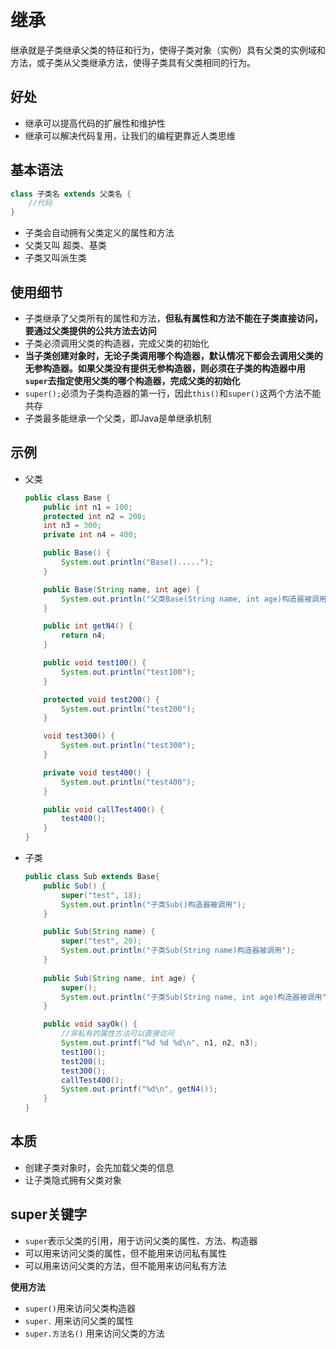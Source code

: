 # 继承

继承就是子类继承父类的特征和行为，使得子类对象（实例）具有父类的实例域和方法，或子类从父类继承方法，使得子类具有父类相同的行为。

## 好处

-   继承可以提高代码的扩展性和维护性
-   继承可以解决代码复用，让我们的编程更靠近人类思维

## 基本语法

```Java
class 子类名 extends 父类名 {
  	//代码
}
```

-   子类会自动拥有父类定义的属性和方法
-   父类又叫 超类、基类
-   子类又叫派生类

## 使用细节

-   子类继承了父类所有的属性和方法，**但私有属性和方法不能在子类直接访问，要通过父类提供的公共方法去访问**
-   子类必须调用父类的构造器，完成父类的初始化
-   **当子类创建对象时，无论子类调用哪个构造器，默认情况下都会去调用父类的无参构造器。如果父类没有提供无参构造器，则必须在子类的构造器中用`super`去指定使用父类的哪个构造器，完成父类的初始化**
-   `super();`必须为子类构造器的第一行，因此`this()`和`super()`这两个方法不能共存
-   子类最多能继承一个父类，即Java是单继承机制

## 示例

-   父类

    ```Java
    public class Base {
        public int n1 = 100;
        protected int n2 = 200;
        int n3 = 300;
        private int n4 = 400;
    
        public Base() {
            System.out.println("Base().....");
        }
    
        public Base(String name, int age) {
            System.out.println("父类Base(String name, int age)构造器被调用");
        }
    
        public int getN4() {
            return n4;
        }
    
        public void test100() {
            System.out.println("test100");
        }
    
        protected void test200() {
            System.out.println("test200");
        }
    
        void test300() {
            System.out.println("test300");
        }
    
        private void test400() {
            System.out.println("test400");
        }
    
        public void callTest400() {
            test400();
        }
    }
    ```

-   子类

    ```Java
    public class Sub extends Base{
        public Sub() {
            super("test", 18);
            System.out.println("子类Sub()构造器被调用");
        }
    
        public Sub(String name) {
            super("test", 20);
            System.out.println("子类Sub(String name)构造器被调用");
        }
        
        public Sub(String name, int age) {
            super();
            System.out.println("子类Sub(String name, int age)构造器被调用");
        }
    
        public void sayOk() {
            //非私有的属性方法可以直接访问
            System.out.printf("%d %d %d\n", n1, n2, n3);
            test100();
            test200();
            test300();
            callTest400();
            System.out.printf("%d\n", getN4());
        }
    }
    ```

## 本质

-   创建子类对象时，会先加载父类的信息
-   让子类隐式拥有父类对象

## super关键字

-   `super`表示父类的引用，用于访问父类的属性、方法、构造器
-   可以用来访问父类的属性，但不能用来访问私有属性
-   可以用来访问父类的方法，但不能用来访问私有方法

**使用方法**

-   `super()`用来访问父类构造器
-   `super.` 用来访问父类的属性
-   `super.方法名()` 用来访问父类的方法

